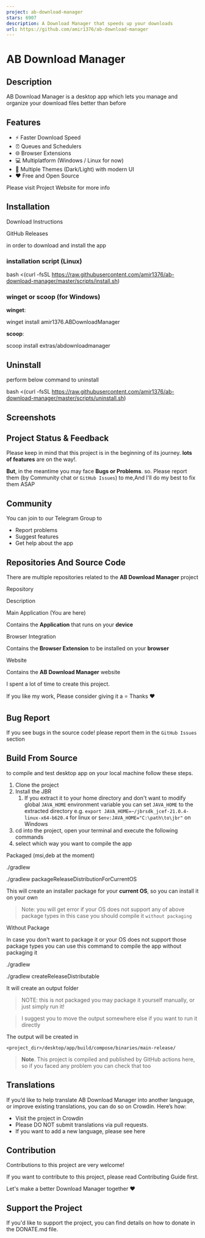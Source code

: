 ```yaml
---
project: ab-download-manager
stars: 6907
description: A Download Manager that speeds up your downloads
url: https://github.com/amir1376/ab-download-manager
---
```


AB Download Manager
===================

Description
-----------

AB Download Manager is a desktop app which lets you manage and organize your download files better than before

Features
--------

-   ⚡️ Faster Download Speed
-   ⏰ Queues and Schedulers
-   🌐 Browser Extensions
-   💻 Multiplatform (Windows / Linux for now)
-   🌙 Multiple Themes (Dark/Light) with modern UI
-   ❤️ Free and Open Source

Please visit Project Website for more info

Installation
------------

Download Instructions

GitHub Releases

in order to download and install the app

### installation script (Linux)

bash <(curl -fsSL https://raw.githubusercontent.com/amir1376/ab-download-manager/master/scripts/install.sh)

### winget or scoop (for Windows)

**winget**:

winget install amir1376.ABDownloadManager

**scoop**:

scoop install extras/abdownloadmanager

Uninstall
---------

perform below command to uninstall

bash <(curl -fsSL https://raw.githubusercontent.com/amir1376/ab-download-manager/master/scripts/uninstall.sh)

Screenshots
-----------

Project Status & Feedback
-------------------------

Please keep in mind that this project is in the beginning of its journey. **lots of features** are on the way!.

**But**, in the meantime you may face **Bugs or Problems**. so. Please report them (by Community chat or `GitHub Issues`) to me,And I'll do my best to fix them ASAP

Community
---------

You can join to our Telegram Group to

-   Report problems
-   Suggest features
-   Get help about the app

Repositories And Source Code
----------------------------

There are multiple repositories related to the **AB Download Manager** project

Repository

Description

Main Application (You are here)

Contains the **Application** that runs on your **device**

Browser Integration

Contains the **Browser Extension** to be installed on your **browser**

Website

Contains the **AB Download Manager** website

I spent a lot of time to create this project.

If you like my work, Please consider giving it a ⭐ Thanks ❤️

Bug Report
----------

If you see bugs in the source code! please report them in the `GitHub Issues` section

Build From Source
-----------------

to compile and test desktop app on your local machine follow these steps.

1.  Clone the project
2.  Install the JBR
    1.  If you extract it to your home directory and don't want to modify global `JAVA_HOME` environment variable you can set `JAVA_HOME` to the extracted directory e.g. `export JAVA_HOME=~/jbrsdk_jcef-21.0.4-linux-x64-b620.4` for linux or `$env:JAVA_HOME="C:\path\to\jbr"` on Windows
3.  cd into the project, open your terminal and execute the following commands
4.  select which way you want to compile the app

Packaged (msi,deb at the moment)

./gradlew

./gradlew packageReleaseDistributionForCurrentOS

This will create an installer package for your **current OS**, so you can install it on your own

> Note: you will get error if your OS does not support any of above package types in this case you should compile it `without packaging`

Without Package

In case you don't want to package it or your OS does not support those package types you can use this command to compile the app without packaging it

./gradlew

./gradlew createReleaseDistributable

It will create an output folder

> NOTE: this is not packaged you may package it yourself manually, or just simply run it!

> I suggest you to move the output somewhere else if you want to run it directly

The output will be created in

```
<project_dir>/desktop/app/build/compose/binaries/main-release/
```

> **Note**. This project is compiled and published by GitHub actions here, so if you faced any problem you can check that too

Translations
------------

If you’d like to help translate AB Download Manager into another language, or improve existing translations, you can do so on Crowdin. Here’s how:

-   Visit the project in Crowdin
-   Please DO NOT submit translations via pull requests.
-   If you want to add a new language, please see here

Contribution
------------

Contributions to this project are very welcome!

If you want to contribute to this project, please read Contributing Guide first.

Let's make a better Download Manager together ❤️

Support the Project
-------------------

If you'd like to support the project, you can find details on how to donate in the DONATE.md file.
